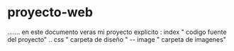 # proyecto-web
.......
en este documento veras mi proyecto explicito : index " codigo fuente del proyecto" .. css " carpeta de diseño " -- image " carpeta de imagenes"
